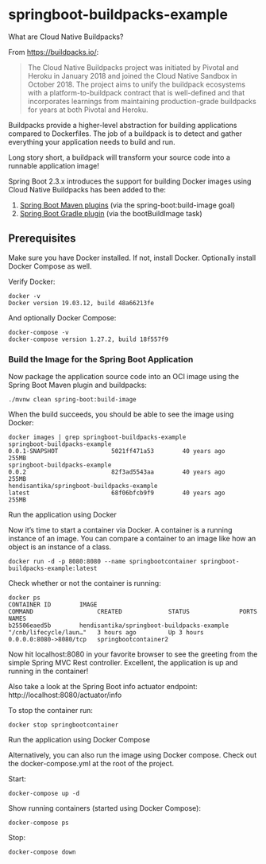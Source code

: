 # springboot-buildpacks-example
What are Cloud Native Buildpacks?

From https://buildpacks.io/:

>The Cloud Native Buildpacks project was initiated by Pivotal and Heroku in January 2018 and joined the Cloud Native Sandbox in October 2018. The project aims to unify the buildpack ecosystems with a platform-to-buildpack contract that is well-defined and that incorporates learnings from maintaining production-grade buildpacks for years at both Pivotal and Heroku.

Buildpacks provide a higher-level abstraction for building applications compared to Dockerfiles. The job of a buildpack is to detect and gather everything your application needs to build and run.

Long story short, a buildpack will transform your source code into a runnable application image!

Spring Boot 2.3.x introduces the support for building Docker images using Cloud Native Buildpacks has been added to the:
1. [Spring Boot Maven plugins](https://docs.spring.io/spring-boot/docs/2.3.0.M1/maven-plugin/html/) (via the spring-boot:build-image goal)
2. [Spring Boot Gradle plugin](https://docs.spring.io/spring-boot/docs/2.3.0.M1/gradle-plugin/reference/html/) (via the bootBuildImage task)

## Prerequisites

Make sure you have Docker installed. If not, install Docker.
Optionally install Docker Compose as well.

Verify Docker:
```
docker -v
Docker version 19.03.12, build 48a66213fe
```

And optionally Docker Compose:
```docker
docker-compose -v
docker-compose version 1.27.2, build 18f557f9
```

### Build the Image for the Spring Boot Application

Now package the application source code into an OCI image using the Spring Boot Maven plugin and buildpacks:

```docker
./mvnw clean spring-boot:build-image
```

When the build succeeds, you should be able to see the image using Docker:
```docker
docker images | grep springboot-buildpacks-example 
springboot-buildpacks-example                                           0.0.1-SNAPSHOT               5021ff471a53        40 years ago        255MB
springboot-buildpacks-example                                           0.0.2                        82f3ad5543aa        40 years ago        255MB
hendisantika/springboot-buildpacks-example                              latest                       68f06bfcb9f9        40 years ago        255MB
```

Run the application using Docker

Now it’s time to start a container via Docker. A container is a running instance of an image. You can compare a container to an image like how an object is an instance of a class.
```docker
docker run -d -p 8080:8080 --name springbootcontainer springboot-buildpacks-example:latest
```

Check whether or not the container is running:
```docker
docker ps
CONTAINER ID        IMAGE                                        COMMAND                  CREATED             STATUS              PORTS                    NAMES
b25506eaed5b        hendisantika/springboot-buildpacks-example   "/cnb/lifecycle/laun…"   3 hours ago         Up 3 hours          0.0.0.0:8080->8080/tcp   springbootcontainer2
```

Now hit localhost:8080 in your favorite browser to see the greeting from the simple Spring MVC Rest controller. Excellent, the application is up and running in the container!


Also take a look at the Spring Boot info actuator endpoint: http://localhost:8080/actuator/info

To stop the container run:
```docker
docker stop springbootcontainer
```
Run the application using Docker Compose

Alternatively, you can also run the image using Docker compose.
Check out the docker-compose.yml at the root of the project.

Start:
```docker
docker-compose up -d
```

Show running containers (started using Docker Compose):
```docker
docker-compose ps
```

Stop:
```docker
docker-compose down
```
